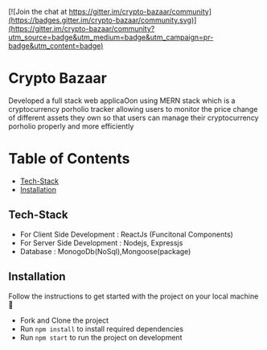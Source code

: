 [![Join the chat at https://gitter.im/crypto-bazaar/community](https://badges.gitter.im/crypto-bazaar/community.svg)](https://gitter.im/crypto-bazaar/community?utm_source=badge&utm_medium=badge&utm_campaign=pr-badge&utm_content=badge)

# Crypto Bazaar

Developed a full stack web applicaOon using MERN stack which is a cryptocurrency porholio tracker allowing users to monitor the price change of different assets they own so that users can manage their cryptocurrency porholio properly and more efficiently

# Table of Contents
  - [Tech-Stack](#tech-stack)
  - [Installation](#installation)

## Tech-Stack
* For Client Side Development : ReactJs (Funcitonal Components)
* For Server Side Development : Nodejs, Expressjs
* Database : MonogoDb(NoSql),Mongoose(package)


## Installation
Follow the instructions to get started with the project on your local machine 🚀
* Fork and Clone the project
* Run `npm install` to install required dependencies
* Run `npm start` to run the project on development
